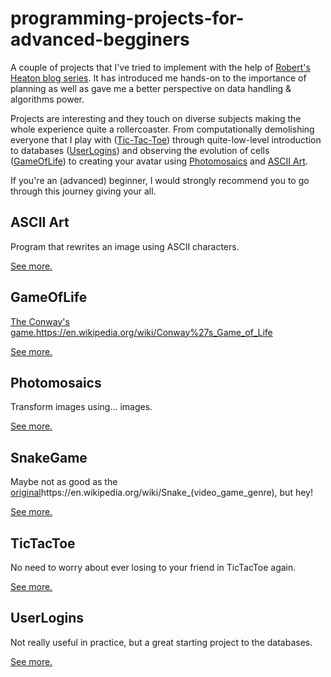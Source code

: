 # programming-projects-for-advanced-begginers
A couple of projects that I've tried to implement with the help of [Robert's Heaton blog series](https://robertheaton.com/2018/12/08/programming-projects-for-advanced-beginners/). It has introduced me hands-on to the importance of planning as well as gave me a better perspective on data handling & algorithms power.

Projects are interesting and they touch on diverse subjects making the whole experience quite a rollercoaster. From computationally demolishing everyone that I play with ([Tic-Tac-Toe](https://github.com/IceMajor2/programming-projects-for-advanced-begginers/tree/main/TicTacToe)) through quite-low-level introduction to databases ([UserLogins](https://github.com/IceMajor2/programming-projects-for-advanced-begginers/tree/main/UserLogins)) and observing the evolution of cells ([GameOfLife](https://github.com/IceMajor2/programming-projects-for-advanced-begginers/tree/main/GameOfLife)) to creating your avatar using [Photomosaics](https://github.com/IceMajor2/programming-projects-for-advanced-begginers/tree/main/Photomosaics) and [ASCII Art](https://github.com/IceMajor2/programming-projects-for-advanced-begginers/tree/main/ASCIIArt).

If you're an (advanced) beginner, I would strongly recommend you to go through this journey giving your all.

## ASCII Art
Program that rewrites an image using ASCII characters.

[See more.](https://github.com/IceMajor2/programming-projects-for-advanced-begginers/tree/main/ASCIIArt)

## GameOfLife
[The Conway's game.](https://en.wikipedia.org/wiki/Conway%27s_Game_of_Life)https://en.wikipedia.org/wiki/Conway%27s_Game_of_Life

[See more.](https://github.com/IceMajor2/programming-projects-for-advanced-begginers/tree/main/GameOfLife)

## Photomosaics
Transform images using... images.

[See more.](https://github.com/IceMajor2/programming-projects-for-advanced-begginers/tree/main/Photomosaics)

## SnakeGame
Maybe not as good as the [original](https://en.wikipedia.org/wiki/Snake_(video_game_genre))https://en.wikipedia.org/wiki/Snake_(video_game_genre), but hey!

[See more.](https://github.com/IceMajor2/programming-projects-for-advanced-begginers/tree/main/SnakeGame)

## TicTacToe
No need to worry about ever losing to your friend in TicTacToe again.

[See more.](https://github.com/IceMajor2/programming-projects-for-advanced-begginers/tree/main/TicTacToe)

## UserLogins
Not really useful in practice, but a great starting project to the databases.

[See more.](https://github.com/IceMajor2/programming-projects-for-advanced-begginers/tree/main/UserLogins)
